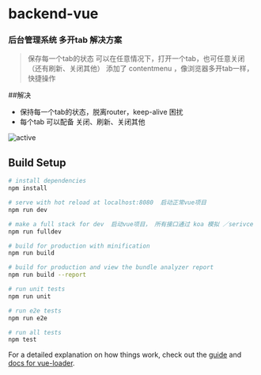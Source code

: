 # backend-vue

### 后台管理系统 多开tab 解决方案
> 保存每一个tab的状态
> 可以在任意情况下，打开一个tab，也可任意关闭（还有刷新、关闭其他）
> 添加了 contentmenu ，像浏览器多开tab一样，快捷操作


##解决
- 保持每一个tab的状态，脱离router，keep-alive 困扰
- 每个tab 可以配备 关闭、刷新、关闭其他

![active](http://upload-images.jianshu.io/upload_images/5611290-f83d1f7f67fd04e4.gif?imageMogr2/auto-orient/strip%7CimageView2/2/w/1240)


## Build Setup

``` bash
# install dependencies
npm install

# serve with hot reload at localhost:8080  启动正常vue项目
npm run dev

# make a full stack for dev  启动vue项目， 所有接口通过 koa 模拟 ／serivce
npm run fulldev

# build for production with minification
npm run build

# build for production and view the bundle analyzer report
npm run build --report

# run unit tests
npm run unit

# run e2e tests
npm run e2e

# run all tests
npm test
```

For a detailed explanation on how things work, check out the [guide](http://vuejs-templates.github.io/webpack/) and [docs for vue-loader](http://vuejs.github.io/vue-loader).
